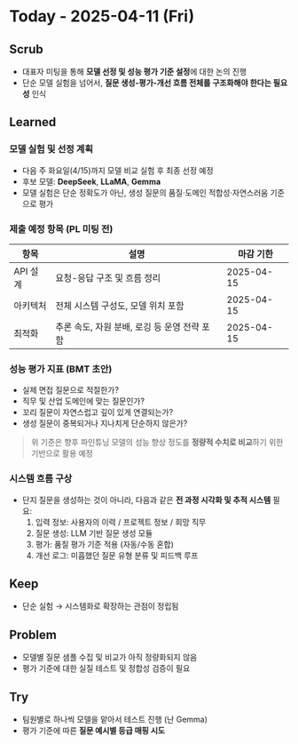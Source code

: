 # Today - 2025-04-11 (Fri)

## Scrub
- 대표자 미팅을 통해 **모델 선정 및 성능 평가 기준 설정**에 대한 논의 진행
- 단순 모델 실험을 넘어서, **질문 생성-평가-개선 흐름 전체를 구조화해야 한다는 필요성** 인식

## Learned

### 모델 실험 및 선정 계획
- 다음 주 화요일(4/15)까지 모델 비교 실험 후 최종 선정 예정
- 후보 모델: **DeepSeek**, **LLaMA**, **Gemma**
- 모델 실험은 단순 정확도가 아닌, 생성 질문의 품질·도메인 적합성·자연스러움 기준으로 평가

### 제출 예정 항목 (PL 미팅 전)
| 항목 | 설명 | 마감 기한 |
|------|------|------------|
| API 설계 | 요청-응답 구조 및 흐름 정리 | 2025-04-15 |
| 아키텍처 | 전체 시스템 구성도, 모델 위치 포함 | 2025-04-15 |
| 최적화 | 추론 속도, 자원 분배, 로깅 등 운영 전략 포함 | 2025-04-15 |

### 성능 평가 지표 (BMT 초안)
- 실제 면접 질문으로 적절한가?
- 직무 및 산업 도메인에 맞는 질문인가?
- 꼬리 질문이 자연스럽고 깊이 있게 연결되는가?
- 생성 질문이 중복되거나 지나치게 단순하지 않은가?

> 위 기준은 향후 파인튜닝 모델의 성능 향상 정도를 **정량적 수치로 비교**하기 위한 기반으로 활용 예정

### 시스템 흐름 구상
- 단지 질문을 생성하는 것이 아니라, 다음과 같은 **전 과정 시각화 및 추적 시스템** 필요:
  1. 입력 정보: 사용자의 이력 / 프로젝트 정보 / 희망 직무
  2. 질문 생성: LLM 기반 질문 생성 모듈
  3. 평가: 품질 평가 기준 적용 (자동/수동 혼합)
  4. 개선 로그: 미흡했던 질문 유형 분류 및 피드백 루프

## Keep
- 단순 실험 → 시스템화로 확장하는 관점이 정립됨

## Problem
- 모델별 질문 샘플 수집 및 비교가 아직 정량화되지 않음 
- 평가 기준에 대한 실질 테스트 및 정합성 검증이 필요

## Try
- 팀원별로 하나씩 모델을 맡아서 테스트 진행 (난 Gemma)
- 평가 기준에 따른 **질문 예시별 등급 매핑 시도**